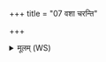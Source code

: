 +++
title = "07 वशा चरन्ति"

+++
<details><summary>मूलम् (WS)</summary>

वशा चरन्ति बहुधा देवानां निहितो निधिः ।  
आविष्कृणुष्व रूपाणि यदा स्थाम जिघांसति ॥ ९ ॥
</details>